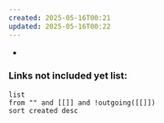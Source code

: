 ```yaml
---
created: 2025-05-16T00:21
updated: 2025-05-16T00:22
---
```






- 





### **Links not included yet list:**
```dataview
list
from "" and [[]] and !outgoing([[]])
sort created desc
```
